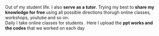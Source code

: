 Out of my student life. I also <b>serve as a tutor</b>. Trying my best to <b>share my knowledge for free</b> using all possible directions thorugh online classes, workshops, youtube and so on.<br>
Daily I take online classes for students . Here I upload the <b>ppt works and the codes</b> that we worked on each day
